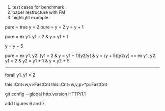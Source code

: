 
1. test cases for benchmark 
2. paper restructure with FM 
3. highlight example. 

pure = true
y = 2
pure = y = 2
y = y + 1

pure = ex y1. y1 = 2 & y = y1 + 1

y = y + 5

pure = ex y1, y2. (y1 = 2 & y = y1 + 1)[y2/y] & y = (y + 5)[y2/y]
  == ex y1, y2. y1 = 2 & y2 = y1 + 1 & y = y2 + 5
  
  
  
  ----------------------
   forall y1. y1 = 2


this::Cnt<w,v>FastCnt<w>
this::Cnt<w,v,p>*p::FastCnt<w>

git config --global http.version HTTP/1.1

add figures 6 and 7 